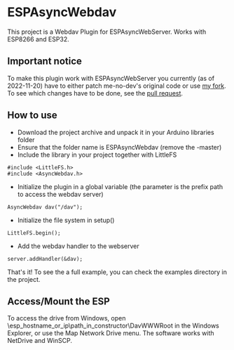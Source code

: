 # ESPAsyncWebdav
This project is a Webdav Plugin for ESPAsyncWebServer. Works with ESP8266 and ESP32.

## Important notice

To make this plugin work with ESPAsyncWebServer you currently (as of 2022-11-20) have to either patch me-no-dev's original code or use [my fork](https://github.com/rostwolke/ESPAsyncWebServer). To see which changes have to be done, see the [pull request](https://github.com/me-no-dev/ESPAsyncWebServer/pull/676).

## How to use
- Download the project archive and unpack it in your Arduino libraries folder
- Ensure that the folder name is ESPAsyncWebdav (remove the -master)
- Include the library in your project together with LittleFS
```
#include <LittleFS.h>
#include <AsyncWebdav.h>
```
- Initialize the plugin in a global variable (the parameter is the prefix path to access the webdav server)
```
AsyncWebdav dav("/dav");
```
- Initialize the file system in setup()
```
LittleFS.begin();
```
- Add the webdav handler to the webserver
```
server.addHandler(&dav);
```
That's it! To see the a full example, you can check the examples directory in the project.

## Access/Mount the ESP
To access the drive from Windows, open \\esp_hostname_or_ip\path_in_constructor\DavWWWRoot in the Windows Explorer, 
or use the Map Network Drive menu. The software works with NetDrive and WinSCP.
